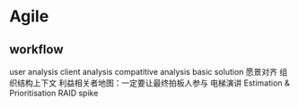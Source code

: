 # Agile

## workflow
user analysis
client analysis
compatitive analysis
basic solution
愿景对齐
	组织结构上下文
	利益相关者地图：一定要让最终拍板人参与
	电梯演讲
Estimation & Prioritisation
RAID
spike